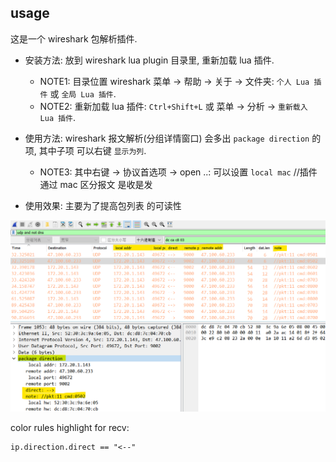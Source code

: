 
## usage

这是一个 wireshark 包解析插件.

- 安装方法: 放到 wireshark lua plugin 目录里, 重新加载 lua 插件.

  - NOTE1: 目录位置 wireshark 菜单 -> 帮助 -> 关于 -> 文件夹: `个人 Lua 插件` 或 `全局 Lua 插件`.
  - NOTE2: 重新加载 lua 插件: `Ctrl+Shift+L` 或 菜单 -> 分析 -> `重新载入 Lua 插件`.

- 使用方法:
wireshark 报文解析(分组详情窗口) 会多出 `package direction` 的项, 其中子项 可以右键 `显示为列`.

  - NOTE3: 其中右键 -> 协议首选项 -> open ..: 可以设置 `local mac` //插件通过 mac 区分报文 是收是发


- 使用效果:
主要为了提高包列表 的可读性

![preview1.png](plugin_preview1.png)


color rules highlight for recv:

    ip.direction.direct == "<--"

